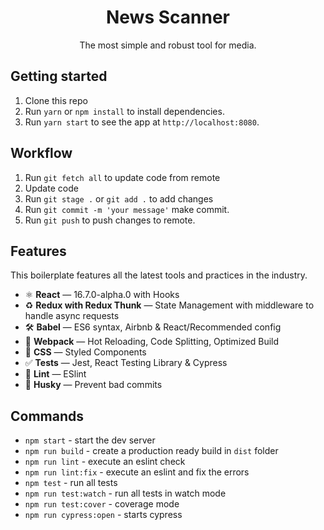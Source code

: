 <h1 align="center">
News Scanner
</h1>
<p align="center">The most simple and robust tool for media.</p>

## Getting started

1. Clone this repo
2. Run `yarn` or `npm install` to install dependencies.<br />
3. Run `yarn start` to see the app at `http://localhost:8080`.

## Workflow

1. Run `git fetch all` to update code from remote
2. Update code
3. Run `git stage .` or `git add .` to add changes<br />
4. Run `git commit -m 'your message'` make commit.
5. Run `git push` to push changes to remote.

## Features

This boilerplate features all the latest tools and practices in the industry.

- ⚛ **React** — 16.7.0-alpha.0 with Hooks
- ♻ **Redux with Redux Thunk** — State Management with middleware to handle async requests
- 🛠 **Babel** — ES6 syntax, Airbnb & React/Recommended config
- 🚀 **Webpack** — Hot Reloading, Code Splitting, Optimized Build
- 💅 **CSS** — Styled Components
- ✅ **Tests** — Jest, React Testing Library & Cypress
- 💖 **Lint** — ESlint
- 🐶 **Husky** — Prevent bad commits

## Commands

- `npm start` - start the dev server
- `npm run build` - create a production ready build in `dist` folder
- `npm run lint` - execute an eslint check
- `npm run lint:fix` - execute an eslint and fix the errors
- `npm test` - run all tests
- `npm run test:watch` - run all tests in watch mode
- `npm run test:cover` - coverage mode
- `npm run cypress:open` - starts cypress
